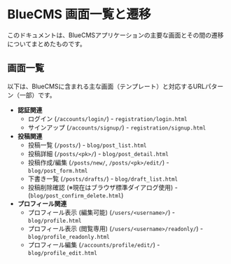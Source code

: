 # BlueCMS 画面一覧と遷移

このドキュメントは、BlueCMSアプリケーションの主要な画面とその間の遷移についてまとめたものです。

## 画面一覧

以下は、BlueCMSに含まれる主な画面（テンプレート）と対応するURLパターン（一部）です。

-   **認証関連**
    -   ログイン (`/accounts/login/`) - `registration/login.html`
    -   サインアップ (`/accounts/signup/`) - `registration/signup.html`
-   **投稿関連**
    -   投稿一覧 (`/posts/`) - `blog/post_list.html`
    -   投稿詳細 (`/posts/<pk>/`) - `blog/post_detail.html`
    -   投稿作成/編集 (`/posts/new/`, `/posts/<pk>/edit/`) - `blog/post_form.html`
    -   下書き一覧 (`/posts/drafts/`) - `blog/draft_list.html`
    -   投稿削除確認 (※現在はブラウザ標準ダイアログ使用) - (`blog/post_confirm_delete.html`)
-   **プロフィール関連**
    -   プロフィール表示 (編集可能) (`/users/<username>/`) - `blog/profile.html`
    -   プロフィール表示 (閲覧専用) (`/users/<username>/readonly/`) - `blog/profile_readonly.html`
    -   プロフィール編集 (`/accounts/profile/edit/`) - `blog/profile_edit.html`